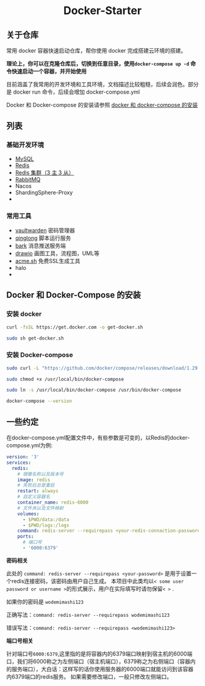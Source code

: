 <div align="center">
<h1 align="center">Docker-Starter</h1>

</div>

## 关于仓库

常用 docker 容器快速启动仓库，帮你使用 docker 完成搭建云环境的搭建。

**理论上，你可以在克隆仓库后，切换到任意目录，使用`docker-compose up -d` 命令快速启动一个容器，并开始使用**

目前涵盖了我常用的开发环境和工具环境，文档描述比较粗糙，后续会润色。部分是 docker run 命令，后续会增加 docker-compose.yml

Docker 和 Docker-compose 的安装请参照 [docker 和 docker-compose 的安装](#docker和docker-compose的安装)

## 列表

### 基础开发环境

- [MySQL](MySQL/)
- [Redis](redis/)
- [Redis 集群（3 主 3 从）](redis-cluster/)
- [RabbitMQ](rabbit-mq/)
- Nacos
- ShardingSphere-Proxy
-

### 常用工具

- [vaultwarden](vaultwarden/) 密码管理器
- [qinglong](qinglong/) 脚本运行服务
- [bark](bark/) 消息推送服务端
- [drawio](drawio/) 画图工具，流程图，UML等
- [acme.sh](acme.sh/) 免费SSL生成工具
- halo
- 

## Docker 和 Docker-Compose 的安装

### 安装 docker

```bash
curl -fsSL https://get.docker.com -o get-docker.sh

sudo sh get-docker.sh
```

### 安装 Docker-compose

```bash
sudo curl -L "https://github.com/docker/compose/releases/download/1.29.2/docker-compose-$(uname -s)-$(uname -m)" -o /usr/local/bin/docker-compose

sudo chmod +x /usr/local/bin/docker-compose

sudo ln -s /usr/local/bin/docker-compose /usr/bin/docker-compose

docker-compose --version
```

## 一些约定

在docker-compose.yml配置文件中，有些参数是可变的，以Redis的docker-compose.yml为例:

```yaml
version: '3'
services:
  redis:
    # 镜像名称以及版本号
    image: redis
    # 失败后总是重启
    restart: always
    # 自定义容器名
    container_name: redis-6000
    # 文件夹以及文件映射
    volumes:
      - $PWD/data:/data
      - $PWD/logs:/logs
    command: redis-server --requirepass <your-redis-connaction-password>
    ports:
      # 端口号
      - '6000:6379'
```
**密码相关**

此处的 `command: redis-server --requirepass <your-password>` 是用于设置一个redis连接密码，该密码由用户自己生成。 本项目中此类均以`< some user password or username >`的形式展示，用户在实际填写时请勿保留`< >` .

如果你的密码是 `wodemimashi123`

正确写法：`command: redis-server --requirepass wodemimashi123`

错误写法：`command: redis-server --requirepass <wodemimashi123>`

**端口号相关**


针对端口号`6000:6379`,这里指的是将容器内的6379端口映射到宿主机的6000端口，我们将6000称之为左侧端口（宿主机端口），6379称之为右侧端口（容器内的服务端口），大白话：这样写的话你使用服务器的6000端口就能访问到该容器内6379端口的redis服务。 如果需要修改端口，一般只修改左侧端口。

